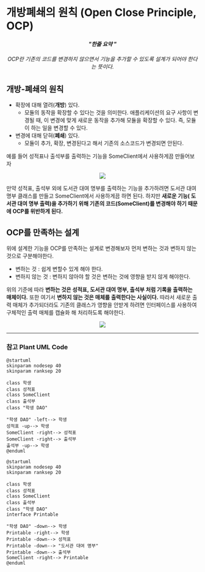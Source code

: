 
# 개방폐쇄의 원칙 (Open Close Principle, OCP)

<h4 align="center"><I>"한줄 요약 "</I></h4>
<h6 align="center">OCP란 기존의 코드를 변경하지 않으면서 기능을 추가할 수 있도록 설계가 되어야 한다는 뜻이다.</h6>

## 개방-폐쇄의 원칙

* 확장에 대해 열려(**개방**) 있다.
	* 모듈의 동작을 확장할 수 있다는 것을 의미한다. 애플리케이션의 요구 사항이 변경될 때, 이 변경에 맞게 새로운 동작을 추가해 모듈을 확장할 수 있다. 즉, 모듈이 하는 일을 변경할 수 있다.	
* 변경에 대해 닫혀(**폐쇄**) 있다.
	* 모듈이 추가, 확장, 변경된다고 해서 기존의 소스코드가 변경되면 안된다.

예를 들어 성적표나 출석부를 출력하는 기능을 SomeClient에서 사용하게끔 만들어보자

<p align="center">
    <img src="http://www.plantuml.com/plantuml/png/SoWkIImgAStDuIhEpimhI2nAp5N8oqz9BKujK30nG18iIipB1WaQ6N1n9USa5XShl9qwyqtpN2ZdJSl6DmiQtqwS0-K7v-UcEkTafkQLm1Hic_EcPUxhRGrGlX94kuABexyI5nSoJq4t9pMjH5VN3cO3t6m5tT8297647GgwHPdf6M0zSCNOfH7EWBFGJ7L8pKi1XWS0" />
</p>

만약 성적표, 출석부 외에 도서관 대여 명부를 출력하는 기능을 추가하려면 도서관 대여 명부 클래스를 만들고 SomeClient에서 사용하게끔 하면 된다. 하지만 **새로운 기능( 도서관 대여 명부 출력)을 추가하기 위해 기존의 코드(SomeClient)를 변경해야 하기 때문에 OCP를 위반하게 된다.**

## OCP를 만족하는 설계
위에 설계한 기능을 OCP를 만족하는 설계로 변경해보자 먼저 변하는 것과 변하지 않는 것으로 구분해야한다.

* 변하는 것 : 쉽게 변할수 있게 해야 한다.
* 변하지 않는 것 : 변하지 않아야 할 것은 변하는 것에 영향을 받지 않게 해야한다. 

위의 기준에 따라 **변하는 것은 성적표, 도서관 대여 명부, 출석부 처럼 기록을 출력하는 매체이다.**  또한 여기서 **변하지 않는 것은 매체를 출력한다는 사실이다.** 따라서 새로운 출력 매체가 추가되더라도 기존의 클래스가 영향을 안받게 하려면 인터페이스를 사용하여 구체적인 출력 매체를 캡슐화 해 처리하도록 해야한다.
 
  <p align="center">
    <img src="http://www.plantuml.com/plantuml/png/SoWkIImgAStDuIhEpimhI2nAp5N8oqz9BKujK30nG18iIipB1WaQ6N1n9USa5XShl9qwyqtpN2ZdJSl6DmiQtqwS0-K7v-UcEkTafkQLm1Hic_EcPUxhRGrGlX94kuABexyILsPUIMfHMc9oga904P2Tc9IJoiM5h491DoM_F4zNrmvcAroTWcvHPdf62JOfk2Q4wx19AhtkRtdJCkVLbWQ5rpqDRwQlKNYzgXNeK2LiYX7UGFWGuGGavpkavgK0WnK0" />
  </p>

---


### 참고 Plant UML Code

```plantuml
@startuml
skinparam nodesep 40
skinparam ranksep 20

class 학생
class 성적표
class SomeClient
class 출석부
class "학생 DAO"

"학생 DAO" -left--> 학생
성적표 -up--> 학생
SomeClient -right--> 성적표
SomeClient -right--> 출석부
출석부 -up--> 학생
@enduml
```

```plantuml
@startuml
skinparam nodesep 40
skinparam ranksep 20

class 학생
class 성적표
class SomeClient
class 출석부
class "학생 DAO"
interface Printable

"학생 DAO" -down--> 학생
Printable -right--> 학생
Printable -down--> 성적표
Printable -down--> "도서관 대여 명부"
Printable -down--> 출석부
SomeClient -right--> Printable
@enduml
```
